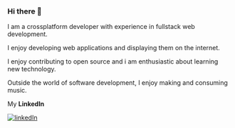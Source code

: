 ### Hi there 👋

I am a crossplatform developer with experience in fullstack web development.


I enjoy developing web applications and displaying them on the internet.

I enjoy contributing to open source and i am enthusiastic about learning new technology.

Outside the world of software development, I enjoy making and consuming music.


My **LinkedIn** 

[![linkedIn](https://img.shields.io/badge/LinkedIn-000000?style=for-the-badge&logo=LinkedIn&logoColor=white)](https://www.linkedin.com/in/devmuangi/)

<!--
**devMuangi/devMuangi** is a ✨ _special_ ✨ repository because its `README.md` (this file) appears on your GitHub profile.

Here are some ideas to get you started:

- 🔭 I’m currently working on ...
- 🌱 I’m currently learning ...
- 👯 I’m looking to collaborate on ...
- 🤔 I’m looking for help with ...
- 💬 Ask me about ...
- 📫 How to reach me: ...
- 😄 Pronouns: ...
- ⚡ Fun fact: ...
-->
